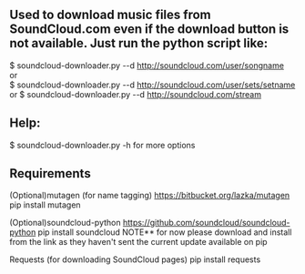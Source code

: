 Used to download music files from SoundCloud.com even if the download button is not available.
Just run the python script like:
------------
$ soundcloud-downloader.py --d http://soundcloud.com/user/songname  
or  
$ soundcloud-downloader.py --d http://soundcloud.com/user/sets/setname
or
$ soundcloud-downloader.py --d http://soundcloud.com/stream

Help:
------------
$ soundcloud-downloader.py -h for more options

Requirements
------------
(Optional)mutagen (for name tagging)
https://bitbucket.org/lazka/mutagen
pip install mutagen

(Optional)soundcloud-python
https://github.com/soundcloud/soundcloud-python
pip install soundcloud
NOTE** for now please download and install from the link as they haven't sent the current update available on pip

Requests (for downloading SoundCloud pages)
pip install requests
